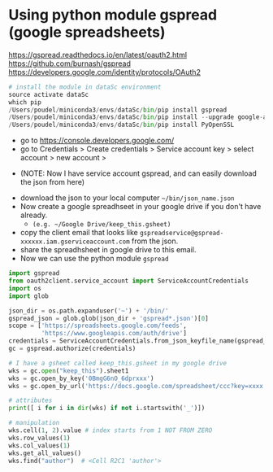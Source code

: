 # Using python module gspread (google spreadsheets)
https://gspread.readthedocs.io/en/latest/oauth2.html   
https://github.com/burnash/gspread    
https://developers.google.com/identity/protocols/OAuth2  
```python
# install the module in dataSc environment
source activate dataSc
which pip
/Users/poudel/miniconda3/envs/dataSc/bin/pip install gspread
/Users/poudel/miniconda3/envs/dataSc/bin/pip install --upgrade google-api-python-client oauth2client
/Users/poudel/miniconda3/envs/dataSc/bin/pip install PyOpenSSL
```
- go to https://console.developers.google.com/
- go to Credentials > Create credentials > Service account key > select account > new account > 
 +  (NOTE: Now I have service account gspread, and can easily download the json from here)
- download the json to your local computer `~/bin/json_name.json`
- Now create a google spreadhseet in your google drive if you don't have already. 
  + `(e.g. ~/Google Drive/keep_this.gsheet)`
-  copy the client email that looks like `gspreadservice@gspread-xxxxxx.iam.gserviceaccount.com` from the json.
- share the spreadhsheet in google drive to this email.
- Now we can use the python module `gspread`

```python
import gspread
from oauth2client.service_account import ServiceAccountCredentials
import os
import glob

json_dir = os.path.expanduser('~') + '/bin/'
gspread_json = glob.glob(json_dir + 'gspread*.json')[0]
scope = ['https://spreadsheets.google.com/feeds',
         'https://www.googleapis.com/auth/drive']
credentials = ServiceAccountCredentials.from_json_keyfile_name(gspread_json, scope)
gc = gspread.authorize(credentials)

# I have a gsheet called keep_this.gsheet in my google drive
wks = gc.open("keep_this").sheet1
wks = gc.open_by_key('0BmgG6nO_6dprxxx')
wks = gc.open_by_url('https://docs.google.com/spreadsheet/ccc?key=xxxx')

# attributes
print([ i for i in dir(wks) if not i.startswith('_')])

# manipulation
wks.cell(1, 2).value # index starts from 1 NOT FROM ZERO
wks.row_values(1)
wks.col_values(1)
wks.get_all_values()
wks.find("author")  # <Cell R2C1 'author'>
```
